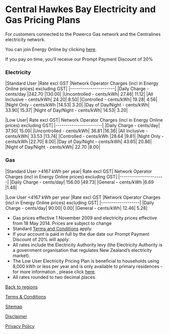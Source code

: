 # Central Hawkes Bay Electricity and Gas Pricing Plans
For customers connected to the Powerco Gas network and the Centralines electricity network.


You can join Energy Online by clicking [here](http://www.energyonline.co.nz/Default.aspx?tabid=98).

<p class="intro">If you pay on time, you'll receive our Prompt Payment Discount of 20%</p>


### Electricity
|Standard User	|Rate excl GST	|Network Operator Charges (incl in Energy Online prices) excluding GST|
|----------------------|
|Daily Charge - cents/day	|242.70	|130.00|
|Uncontrolled - cents/kWh|	27.46|	11.12|
|All Inclusive - cents/kWh|	24.20|	8.50|
|Controlled - cents/kWh|	19.28|	4.56|
|Night Only - cents/kWh	|14.53|	3.20|
|Day of Day/Night - cents/kWh|	33.90|	15.37|
|Night of Day/Night - cents/kWh|	14.53|	3.20|
 

|Low User|	Rate excl GST|	Network Operator Charges (incl in Energy Online prices) excluding GST|
|-----------------------|
|Daily Charge - cents/day|	37.50|	15.00|
|Uncontrolled - cents/kWh|	36.81	|16.36|
|All Inclusive - cents/kWh|	33.53	|13.74|
|Controlled - cents/kWh	|28.64	|9.81|
|Night Only - cents/kWh	|22.70|	8.00|
|Day of Day/Night - cents/kWh|	43.65|	20.86|
|Night of Day/Night - cents/kWh|	22.70	|8.00|

### Gas
|Standard User >4167 kWh per year|	Rate excl GST|	Network Operator Charges (incl in Energy Online prices) excluding GST|
|----------------------|
|Daily Charge - cents/day|	156.00	|49.73|
|General - cents/kWh	|6.69	|1.48|
 

|Low User <4167 kWh per year	|Rate excl GST	|Network Operator Charges (incl in Energy Online prices) excluding GST|
|-------------------|
|Daily Charge - cents/day|	90.00|	0.00|
|General - cents/kWh|	12.46|	5.28|

- Gas prices effective 1 November 2009 and electricity prices effective from 18 May 2014. Prices are subject to change
- Standard [Terms and Conditions](http://www.energyonline.co.nz/terms) apply.
- If your account is paid in full by the due date our Prompt Payment Discount of 20% will apply.
- All rates include the Electricity Authority levy (the Electricity Authority is a government organisation that regulates New Zealand’s electricity market).
- The Low User Electricity Pricing Plan is beneficial to households using 8,000 kWh or less per year and is only available to primary residences - for more information , please click [here](http://www.energyonline.co.nz/Default.aspx?tabid=148).
- All rates rounded to two decimal places.

[Back to regions](http://www.energyonline.co.nz/residential/pricing_plans/electricity_and_gas_pricing_plans)

[Terms & Conditions](http://www.energyonline.co.nz/terms)

[Sitemap](http://www.energyonline.co.nz/home/site_map)

[Disclaimer](http://www.energyonline.co.nz/home/site_map/disclaimer)

[Privacy Policy](http://www.energyonline.co.nz/home/site_map/privacy_policy)
